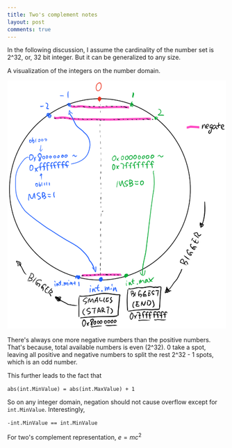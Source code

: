 ```yaml
---
title: Two's complement notes
layout: post
comments: true
---
```


In the following discussion, I assume the cardinality of the number set is 2^32,
or, 32 bit integer. But it can be generalized to any size.

A visualization of the integers on the number domain. 

![visualization](data/twos-complement-visualization.png)


There's always one more negative numbers than the positive numbers. That's
because, total available numbers is even (2^32). 0 take a spot, leaving all
positive and negative numbers to split the rest 2^32 - 1 spots, which is an odd
number.

This further leads to the fact that

    abs(int.MinValue) = abs(int.MaxValue) + 1


So on any integer domain, negation should not cause overflow except for
`int.MinValue`. Interestingly, 

    -int.MinValue == int.MinValue


For two's complement representation, $e=mc^2$
